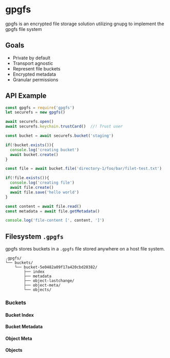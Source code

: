 # gpgfs

gpgfs is an encrypted file storage solution utilizing gnupg to implement the gpgfs file system


## Goals

 * Private by default
 * Transport agnostic
 * Represent file buckets
 * Encrypted metadata
 * Granular permissions

## API Example

```js
const gpgfs = require('gpgfs')
let securefs = new gpgfs()

await securefs.open()
await securefs.keychain.trustCard()  //! Trust user

const bucket = await securefs.bucket('staging')

if(!bucket.exists()){
  console.log('creating bucket')
  await bucket.create()
}

const file = await bucket.file('directory-1/foo/bar/filet-test.txt')

if(!file.exists()){
  console.log('creating file')
  await file.create()
  await file.save('hello world')
}

const content = await file.read()
const metadata = await file.getMetadata()

console.log('file-content [', content, ']')
```




## Filesystem `.gpgfs`

gpgfs stores buckets in a `.gpgfs` file stored anywhere on a host file system.

```console
.gpgfs/
└── buckets/
    └── bucket-5e0482a09f17a420cbd20382/
        ├── index
        ├── metadata
        ├── object-lastchange/
        ├── object-meta/
        └── objects/
```

### Buckets



#### Bucket Index

#### Bucket Metadata

#### Object Meta

#### Objects
